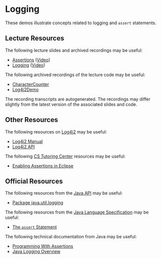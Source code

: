 Logging
=================================================

These demos illustrate concepts related to logging and `assert` statements.

## Lecture Resources ##

The following lecture slides and archived recordings may be useful:

  - [Assertions](https://docs.google.com/presentation/d/e/2PACX-1vQ-H6BwwJdAAPEQvEpQWuRF1K0Rs-r6WaMJQo490nzPpX_LeeMUvth9zsas4FIBfnyfLHQelbblO57E/pub?start=false&loop=false&delayms=3000) ([Video](https://usfca.hosted.panopto.com/Panopto/Pages/Viewer.aspx?id=e43dabeb-478e-4113-a598-af9e014ea973))
  - [Logging](https://docs.google.com/presentation/d/e/2PACX-1vSFDKChMVmgOihwc4DC3sm3X1qSpJOT4xkqLrOZki4cthaN0CFVdwauK_6ghLqrllEvT0aHHTh2ClfP/pub?start=false&loop=false&delayms=3000) ([Video](https://usfca.hosted.panopto.com/Panopto/Pages/Viewer.aspx?id=10227bd3-cf14-4437-b90e-af9e014ec5f2))

The following archived recordings of the lecture code may be useful:

  - [CharacterCounter](https://usfca.hosted.panopto.com/Panopto/Pages/Viewer.aspx?id=57f5c1e6-328b-420e-9892-afbd014a6d83)
  - [Log4j2Demo](https://usfca.hosted.panopto.com/Panopto/Pages/Viewer.aspx?id=2b335e75-f099-466d-933b-afbd0143d4f4)

The recording transcripts are autogenerated. The recordings may differ slightly from the latest version of the associated slides and code.

## Other Resources ##

The following resources on [Log4j2](https://logging.apache.org/log4j/2.x/) may be useful:

- [Log4j2 Manual](https://logging.apache.org/log4j/2.x/manual/api.html)
- [Log4j2 API](https://logging.apache.org/log4j/2.x/log4j-api/apidocs/index.html) 

The following [CS Tutoring Center](https://tutoringcenter.cs.usfca.edu/resources/) resources may be useful:

- [Enabling Assertions in Eclipse](https://tutoringcenter.cs.usfca.edu/resources/enabling-assertions-in-eclipse.html)

## Official Resources ##

The following resources from the [Java API](https://docs.oracle.com/en/java/javase/17/docs/api/) may be useful:

  - [Package java.util.logging](https://www.cs.usfca.edu/~cs212/javadoc/api/java.logging/java/util/logging/package-summary.html)

The following resources from the [Java Language Specification](https://docs.oracle.com/javase/specs/jls/se17/html/index.html) may be useful:

  - [The `assert` Statement](https://docs.oracle.com/javase/specs/jls/se17/html/jls-14.html#jls-14.10)

The following technical documentation from Java may be useful:

  - [Programming With Assertions](http://docs.oracle.com/javase/8/docs/technotes/guides/language/assert.html)
  - [Java Logging Overview](https://docs.oracle.com/en/java/javase/17/core/java-logging-overview.html)
